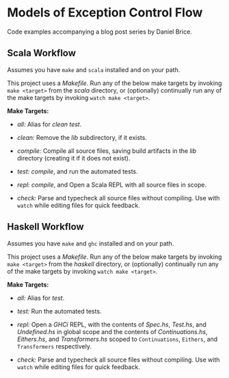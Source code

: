 # Models of Exception Control Flow  

Code examples accompanying a blog post series by Daniel Brice.

## Scala Workflow

Assumes you have `make` and `scala` installed and on your path.

This project uses a _Makefile_. Run any of the below make targets by invoking `make <target>` from the _scala_ directory, or (optionally) continually run any of the make targets by invoking `watch make <target>`.

**Make Targets:**

  - _all:_ Alias for _clean test_.

  - _clean:_ Remove the _lib_ subdirectory, if it exists.

  - _compile:_ Compile all source files, saving build artifacts in the _lib_ directory (creating it if it does not exist).

  - _test:_ _compile_, and run the automated tests.

  - _repl:_ _compile_, and Open a Scala REPL with all source files in scope.

  - _check:_ Parse and typecheck all source files without compiling. Use with `watch` while editing files for quick feedback.

## Haskell Workflow

Assumes you have `make` and `ghc` installed and on your path.

This project uses a _Makefile_. Run any of the below make targets by invoking `make <target>` from the _haskell_ directory, or (optionally) continually run any of the make targets by invoking `watch make <target>`.

**Make Targets:**

  - _all:_ Alias for _test_.

  - _test:_ Run the automated tests.

  - _repl:_ Open a _GHCi_ REPL, with the contents of _Spec.hs_, _Test.hs_, and _Undefined.hs_ in global scope and the contents of _Continuations.hs_, _Eithers.hs_, and _Transformers.hs_ scoped to `Continuations`, `Eithers`, and `Transformers` respectively.

  - _check:_ Parse and typecheck all source files without compiling. Use with `watch` while editing files for quick feedback.
